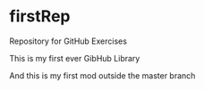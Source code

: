 # firstRep
Repository for GitHub Exercises

This is my first ever GibHub Library

And this is my first mod outside the master branch
